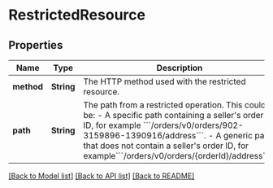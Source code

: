 # RestrictedResource

## Properties
Name | Type | Description | Notes
------------ | ------------- | ------------- | -------------
**method** | **String** | The HTTP method used with the restricted resource. | [default to null]
**path** | **String** | The path from a restricted operation. This could be:  - A specific path containing a seller&#39;s order ID, for example &#x60;&#x60;&#x60;/orders/v0/orders/902-3159896-1390916/address&#x60;&#x60;&#x60;.  - A generic path that does not contain a seller&#39;s order ID, for example&#x60;&#x60;&#x60;/orders/v0/orders/{orderId}/address&#x60;&#x60;&#x60;). | [default to null]

[[Back to Model list]](../README.md#documentation-for-models) [[Back to API list]](../README.md#documentation-for-api-endpoints) [[Back to README]](../README.md)


